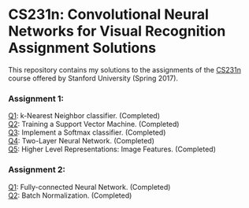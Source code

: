 # CS231n: Convolutional Neural Networks for Visual Recognition Assignment Solutions  
  
  
This repository contains my solutions to the assignments of the [CS231n](http://cs231n.stanford.edu/) course offered by Stanford University (Spring 2017).  
  
### Assignment 1:  
[Q1](https://github.com/adityakuppa26/CS231N-Assignment-Solutions/blob/master/assignment1/knn.ipynb): k-Nearest Neighbor classifier. (Completed)  
[Q2](https://github.com/adityakuppa26/CS231N-Assignment-Solutions/blob/master/assignment1/svm.ipynb): Training a Support Vector Machine. (Completed)  
[Q3](https://github.com/adityakuppa26/CS231N-Assignment-Solutions/blob/master/assignment1/softmax.ipynb): Implement a Softmax classifier. (Completed)  
[Q4](https://github.com/adityakuppa26/CS231N-Assignment-Solutions/blob/master/assignment1/two_layer_net.ipynb): Two-Layer Neural Network. (Completed)  
[Q5](https://github.com/adityakuppa26/CS231N-Assignment-Solutions/blob/master/assignment1/features.ipynb): Higher Level Representations: Image Features. (Completed)  
  
### Assignment 2:  
[Q1](https://github.com/adityakuppa26/CS231N-Assignment-Solutions/blob/master/assignment2/FullyConnectedNets.ipynb): Fully-connected Neural Network. (Completed)  
[Q2](https://github.com/adityakuppa26/CS231N-Assignment-Solutions/blob/master/assignment2/BatchNormalization.ipynb): Batch Normalization. (Completed)  
